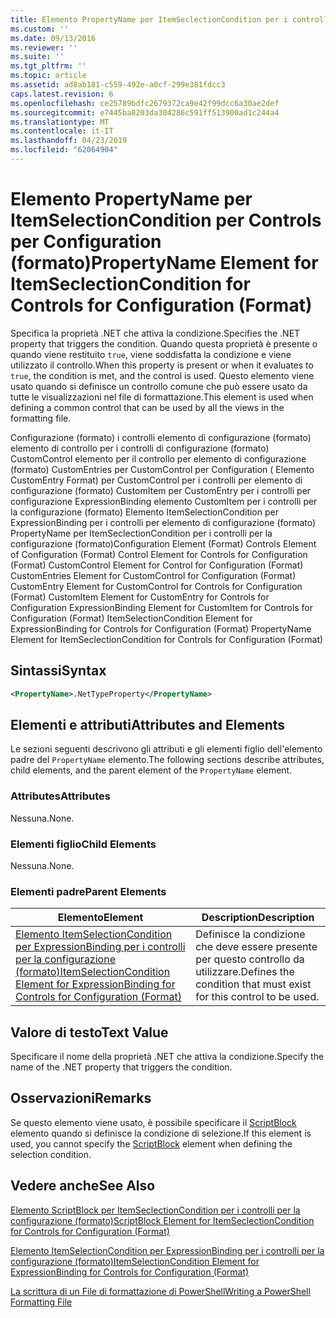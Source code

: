 ```yaml
---
title: Elemento PropertyName per ItemSeclectionCondition per i controlli per la configurazione (formato) | Microsoft Docs
ms.custom: ''
ms.date: 09/13/2016
ms.reviewer: ''
ms.suite: ''
ms.tgt_pltfrm: ''
ms.topic: article
ms.assetid: ad8ab181-c559-492e-a0cf-299e381fdcc3
caps.latest.revision: 6
ms.openlocfilehash: ce25789bdfc2679372ca9e42f99dcc6a30ae2def
ms.sourcegitcommit: e7445ba8203da304286c591ff513900ad1c244a4
ms.translationtype: MT
ms.contentlocale: it-IT
ms.lasthandoff: 04/23/2019
ms.locfileid: "62064904"
---
```

# <a name="propertyname-element-for-itemseclectioncondition-for-controls-for-configuration-format"></a><span data-ttu-id="69b34-102">Elemento PropertyName per ItemSelectionCondition per Controls per Configuration (formato)</span><span class="sxs-lookup"><span data-stu-id="69b34-102">PropertyName Element for ItemSeclectionCondition for Controls for Configuration (Format)</span></span>

<span data-ttu-id="69b34-103">Specifica la proprietà .NET che attiva la condizione.</span><span class="sxs-lookup"><span data-stu-id="69b34-103">Specifies the .NET property that triggers the condition.</span></span> <span data-ttu-id="69b34-104">Quando questa proprietà è presente o quando viene restituito `true`, viene soddisfatta la condizione e viene utilizzato il controllo.</span><span class="sxs-lookup"><span data-stu-id="69b34-104">When this property is present or when it evaluates to `true`, the condition is met, and the control is used.</span></span> <span data-ttu-id="69b34-105">Questo elemento viene usato quando si definisce un controllo comune che può essere usato da tutte le visualizzazioni nel file di formattazione.</span><span class="sxs-lookup"><span data-stu-id="69b34-105">This element is used when defining a common control that can be used by all the views in the formatting file.</span></span>

<span data-ttu-id="69b34-106">Configurazione (formato) i controlli elemento di configurazione (formato) elemento di controllo per i controlli di configurazione (formato) CustomControl elemento per il controllo per elemento di configurazione (formato) CustomEntries per CustomControl per Configuration ( Elemento CustomEntry Format) per CustomControl per i controlli per elemento di configurazione (formato) CustomItem per CustomEntry per i controlli per configurazione ExpressionBinding elemento CustomItem per i controlli per la configurazione (formato) Elemento ItemSelectionCondition per ExpressionBinding per i controlli per elemento di configurazione (formato) PropertyName per ItemSeclectionCondition per i controlli per la configurazione (formato)</span><span class="sxs-lookup"><span data-stu-id="69b34-106">Configuration Element (Format) Controls Element of Configuration (Format) Control Element for Controls for Configuration (Format) CustomControl Element for Control for Configuration (Format) CustomEntries Element for CustomControl for Configuration (Format) CustomEntry Element for CustomControl for Controls for Configuration (Format) CustomItem Element for CustomEntry for Controls for Configuration ExpressionBinding Element for CustomItem for Controls for Configuration (Format) ItemSelectionCondition Element for ExpressionBinding for Controls for Configuration (Format) PropertyName Element for ItemSeclectionCondition for Controls for Configuration (Format)</span></span>

## <a name="syntax"></a><span data-ttu-id="69b34-107">Sintassi</span><span class="sxs-lookup"><span data-stu-id="69b34-107">Syntax</span></span>

```xml
<PropertyName>.NetTypeProperty</PropertyName>
```

## <a name="attributes-and-elements"></a><span data-ttu-id="69b34-108">Elementi e attributi</span><span class="sxs-lookup"><span data-stu-id="69b34-108">Attributes and Elements</span></span>

<span data-ttu-id="69b34-109">Le sezioni seguenti descrivono gli attributi e gli elementi figlio dell'elemento padre del `PropertyName` elemento.</span><span class="sxs-lookup"><span data-stu-id="69b34-109">The following sections describe attributes, child elements, and the parent element of the `PropertyName` element.</span></span>

### <a name="attributes"></a><span data-ttu-id="69b34-110">Attributes</span><span class="sxs-lookup"><span data-stu-id="69b34-110">Attributes</span></span>

<span data-ttu-id="69b34-111">Nessuna.</span><span class="sxs-lookup"><span data-stu-id="69b34-111">None.</span></span>

### <a name="child-elements"></a><span data-ttu-id="69b34-112">Elementi figlio</span><span class="sxs-lookup"><span data-stu-id="69b34-112">Child Elements</span></span>

<span data-ttu-id="69b34-113">Nessuna.</span><span class="sxs-lookup"><span data-stu-id="69b34-113">None.</span></span>

### <a name="parent-elements"></a><span data-ttu-id="69b34-114">Elementi padre</span><span class="sxs-lookup"><span data-stu-id="69b34-114">Parent Elements</span></span>

|<span data-ttu-id="69b34-115">Elemento</span><span class="sxs-lookup"><span data-stu-id="69b34-115">Element</span></span>|<span data-ttu-id="69b34-116">Description</span><span class="sxs-lookup"><span data-stu-id="69b34-116">Description</span></span>|
|-------------|-----------------|
|[<span data-ttu-id="69b34-117">Elemento ItemSelectionCondition per ExpressionBinding per i controlli per la configurazione (formato)</span><span class="sxs-lookup"><span data-stu-id="69b34-117">ItemSelectionCondition Element for ExpressionBinding for Controls for Configuration (Format)</span></span>](./itemselectioncondition-element-for-expressionbinding-for-controls-for-configuration-format.md)|<span data-ttu-id="69b34-118">Definisce la condizione che deve essere presente per questo controllo da utilizzare.</span><span class="sxs-lookup"><span data-stu-id="69b34-118">Defines the condition that must exist for this control to be used.</span></span>|

## <a name="text-value"></a><span data-ttu-id="69b34-119">Valore di testo</span><span class="sxs-lookup"><span data-stu-id="69b34-119">Text Value</span></span>

<span data-ttu-id="69b34-120">Specificare il nome della proprietà .NET che attiva la condizione.</span><span class="sxs-lookup"><span data-stu-id="69b34-120">Specify the name of the .NET property that triggers the condition.</span></span>

## <a name="remarks"></a><span data-ttu-id="69b34-121">Osservazioni</span><span class="sxs-lookup"><span data-stu-id="69b34-121">Remarks</span></span>

<span data-ttu-id="69b34-122">Se questo elemento viene usato, è possibile specificare il [ScriptBlock](./scriptblock-element-for-itemseclectioncondition-for-controls-for-configuration-format.md) elemento quando si definisce la condizione di selezione.</span><span class="sxs-lookup"><span data-stu-id="69b34-122">If this element is used, you cannot specify the [ScriptBlock](./scriptblock-element-for-itemseclectioncondition-for-controls-for-configuration-format.md) element when defining the selection condition.</span></span>

## <a name="see-also"></a><span data-ttu-id="69b34-123">Vedere anche</span><span class="sxs-lookup"><span data-stu-id="69b34-123">See Also</span></span>

[<span data-ttu-id="69b34-124">Elemento ScriptBlock per ItemSeclectionCondition per i controlli per la configurazione (formato)</span><span class="sxs-lookup"><span data-stu-id="69b34-124">ScriptBlock Element for ItemSeclectionCondition for Controls for Configuration (Format)</span></span>](./scriptblock-element-for-itemseclectioncondition-for-controls-for-configuration-format.md)

[<span data-ttu-id="69b34-125">Elemento ItemSelectionCondition per ExpressionBinding per i controlli per la configurazione (formato)</span><span class="sxs-lookup"><span data-stu-id="69b34-125">ItemSelectionCondition Element for ExpressionBinding for Controls for Configuration (Format)</span></span>](./itemselectioncondition-element-for-expressionbinding-for-controls-for-configuration-format.md)

[<span data-ttu-id="69b34-126">La scrittura di un File di formattazione di PowerShell</span><span class="sxs-lookup"><span data-stu-id="69b34-126">Writing a PowerShell Formatting File</span></span>](./writing-a-powershell-formatting-file.md)
